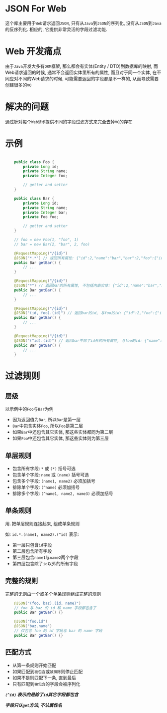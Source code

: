 # JSON For Web

这个库主要用于`Web`请求返回`JSON`, 只有从`Java`到`JSON`的序列化, 没有从`JSON`到`Java`的反序列化. 相应的, 它提供非常灵活的字段过滤功能.

# Web 开发痛点

由于`Java`开发大多有`ORM`框架, 那么都会有实体(Entity / DTO)到数据库的映射, 而Web请求返回的时候, 通常不会返回实体里所有的属性, 而且对于同一个实体, 在不同应对不同的Web请求的时候, 可能需要返回的字段都是不一样的, 从而导致需要创建很多的`VO`

# 解决的问题

通过针对每个`Web请求`提供不同的字段过滤方式来完全去掉`VO`的存在

# 示例

```java
    
    public class Foo {
        private Long id;
        private String name;
        private Integer foo;

        // getter and setter
    }

    public class Bar {
        private Long id;
        private String name;
        private Integer bar;
        private Foo foo;

        // getter and setter
    }

    // foo = new Foo(1, "foo", 1)
    // bar = new Bar(2, "bar", 2, foo)

    @RequestMapping("/{id}")
    @JSON("*.*") // 返回所有属性: {"id":2,"name":"bar","bar":2,"foo":{"id":1,"name":"foo","foo":1}}
    public Bar getBar() {
        // ...
    }

    @RequestMapping("/{id}")
    @JSON("*") // 返回bar的所有属性, 不包括内嵌实体: {"id":2,"name":"bar","bar":2}
    public Bar getBar() {
        // ...
    }

    @RequestMapping("/{id}")
    @JSON("(id, foo).(id)") // 返回bar的id, 与foo的id: {"id":2,"foo":{"id: 1}}
    public Bar getBar() {
        // ...
    }

    @RequestMapping("/{id}")
    @JSON("(^id).(id)") // 返回bar中除了id外的所有属性, 与foo的id: {"name":"bar","bar":2,"foo":{"id: 1}}
    public Bar getBar() {
        // ...
    }
```

# 过滤规则

## 层级

以示例中的`Foo`与`Bar`为例

* 因为返回值为`Bar`, 所以`Bar`是第一层
* `Bar`中包含实体`Foo`, 所以`Foo`是第二层
* 如果`Bar`中还包含其它实体, 那这些实体都同为第二层
* 如果`Foo`中还包含其它实体, 那这些实体则为第三层

## 单层规则

* 包含所有字段: `*` 或 `(*)` 括号可选
* 包含单个字段: `name` 或 `(name)` 括号可选
* 包含多个字段: `(name1, name2)` 必须加括号
* 排除单个字段: `(^name)` 必须加括号
* 排除多个字段: `(^name1, name2, name3)` 必须加括号

## 单条规则

用`.`把单层规则连接起来, 组成单条规则

如: `id.*.(name1, name2).(^id)` 表示:

* 第一层只包含`id`字段
* 第二层包含所有字段
* 第三层包含`name1`与`name2`两个字段
* 第四层包含除了`id`以外的所有字段

## 完整的规则

完整的无则由一个或多个单条规则组成完整的规则

```java
    @JSON("(foo, baz).(id, name)")
    // foo 与 baz 的 id 和 name 字段都包含了
    public Bar getBar() {}

    @JSON("foo.id")
    @JSON("baz.name")
    // 仅包含 foo 的 id 字段与 baz 的 name 字段
    public Bar getBar() {}
```

## 匹配方式

* 从第一条规则开始匹配
* 如果匹配到`被包含`或`被排除`则停止匹配
* 如果不是则匹配下一条, 直到最后
* 只有匹配到`被包含`的字段会被序列化

***`(^id)` 表示的是除了`id`其它字段都包含***

***字段只认`get`方法, 不认属性名***
